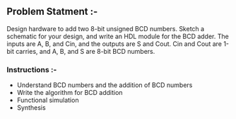 ## Problem Statment :-

Design hardware to add two 8-bit unsigned BCD numbers. Sketch a schematic for your design, and
write an HDL module for the BCD adder. The inputs are A, B, and Cin, and the outputs are S and
Cout. Cin and Cout are 1-bit carries, and A, B, and S are 8-bit BCD numbers.

### Instructions :- 

- Understand BCD numbers and the addition of BCD numbers
- Write the algorithm for BCD addition
- Functional simulation
- Synthesis

